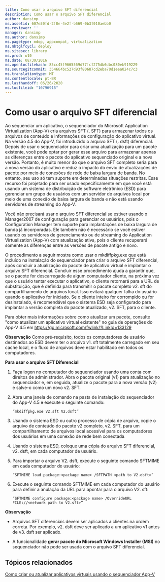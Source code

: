 ```yaml
---
title: Como usar o arquivo SFT diferencial
description: Como usar o arquivo SFT diferencial
author: dansimp
ms.assetid: 607e30fd-2f0e-4e2f-b669-0b3f010aebb0
ms.reviewer: ''
manager: dansimp
ms.author: dansimp
ms.pagetype: mdop, appcompat, virtualization
ms.mktglfcycl: deploy
ms.sitesec: library
ms.prod: w10
ms.date: 08/30/2016
ms.openlocfilehash: 85cc45f9665569d77fcf275db6dbc080eb919229
ms.sourcegitcommit: 354664bc527d93f80687cd2eba70d1eea024c7c3
ms.translationtype: MT
ms.contentlocale: pt-BR
ms.lasthandoff: 06/26/2020
ms.locfileid: "10796915"
---
```

# Como usar o arquivo SFT diferencial


Ao sequenciar um aplicativo, o sequenciador do Microsoft Application Virtualization (App-V) cria arquivos SFT (. SFT) para armazenar todos os arquivos de conteúdo e informações de configuração do aplicativo virtual. Na versão 4.5 do App-V, foi introduzido o arquivo SFT (. dsft) diferencial. Depois de usar o sequenciador para criar uma atualização para um pacote existente, você pode optar por gerar esse arquivo para armazenar apenas as diferenças entre o pacote do aplicativo sequenciado original e a nova versão. Portanto, é muito menor do que o arquivo SFT completo seria para a nova versão do aplicativo e reduz o impacto do envio de atualizações de pacote por meio de conexões de rede de baixa largura de banda. No entanto, seu uso só tem suporte em determinadas situações restritas. Esse recurso foi projetado para ser usado especificamente em que você está usando um sistema de distribuição de software eletrônico (ESD) para gerenciar um grupo de usuários com um servidor de arquivos local por meio de uma conexão de baixa largura de banda e não está usando servidores de streaming do App-V.

Você não precisará usar o arquivo SFT diferencial se estiver usando o Manager2007 de configuração para gerenciar os usuários, pois o Configuration Manager tem suporte para implantações de baixa largura de banda já incorporadas. Ele também não é necessário se você estiver usando os servidores de gerenciamento ou de streaming do Application Virtualization (App-V) com atualização ativa, pois o cliente recuperará somente as diferenças entre as versões de pacote antigo e novo.

O procedimento a seguir mostra como usar o mkdiffpkg.exe que está incluído na instalação do sequenciador para criar o arquivo SFT diferencial, após concluir a atualização do pacote de aplicativo virtual e implantar o arquivo SFT diferencial. Concluir esse procedimento ajuda a garantir que, se o pacote for descarregado de algum computador cliente, na próxima vez que o usuário tentar executar o aplicativo, o cliente retornará para a URL de substituição, que é definida para transmitir o pacote completo v2. sft do compartilhamento de arquivos local. Isso evitará qualquer falha do usuário quando o aplicativo for iniciado. Se o cliente inteiro for corrompido ou for desinstalado, é recomendável que o sistema ESD seja configurado para implantar a versão completa do pacote atualizado, v2. SFT, para o cliente.

Para obter mais informações sobre como atualizar um pacote, consulte "como atualizar um aplicativo virtual existente" no guia de operações do App-V 4.5 em <https://go.microsoft.com/fwlink/?LinkId=133129>

**Observação**  Como pré-requisito, todos os computadores de usuário destinados ao ESD devem ter o arquivo v1. sft totalmente carregado em seu cache local, e o fluxo de arquivos deve estar habilitado em todos os computadores.

 

**Para usar o arquivo SFT Diferencial**

1.  Faça logon no computador do sequenciador usando uma conta com direitos de administrador. Abra o pacote original (v1) para atualização no sequenciador e, em seguida, atualize o pacote para a nova versão (v2) e salve-o como um novo v2. SFT.

2.  Abra uma janela de comando na pasta de instalação do sequenciador do App-V 4.5 e execute o seguinte comando:

    `“mkdiffpkg.exe V2.sft V2.dsft”`

3.  Usando o sistema ESD ou outro processo de cópia de arquivo, copie o arquivo de conteúdo do pacote v2 completo, v2. SFT, para um compartilhamento de arquivos local acessível para os computadores dos usuários em uma conexão de rede bem conectada.

4.  Usando o sistema ESD, coloque uma cópia do arquivo SFT diferencial, v2. dsft, em cada computador de usuário.

5.  Para importar o arquivo V2. dsft, execute o seguinte comando SFTMIME em cada computador do usuário:

    `“SFTMIME load package:<package name> /SFTPATH <path to V2.dsft>”`

6.  Execute o seguinte comando SFTMIME em cada computador do usuário para definir a anulação da URL para apontar para o arquivo V2. sft:

    `“SFTMIME configure package:<package name> /OverrideURL FILE://<network path to V2.sft>”`

**Observação**  
-   Arquivos SFT diferenciais devem ser aplicados a clientes na ordem correta. Por exemplo, v2. dsft deve ser aplicado a um aplicativo v1 antes de v3. dsft ser aplicado.

-   A funcionalidade **gerar pacote do Microsoft Windows Installer (MSI)** no sequenciador não pode ser usada com o arquivo SFT diferencial.

 

## Tópicos relacionados


[Como criar ou atualizar aplicativos virtuais usando o sequenciador App-V](how-to-create-or-upgrade-virtual-applications-using--the-app-v-sequencer.md)

 

 





